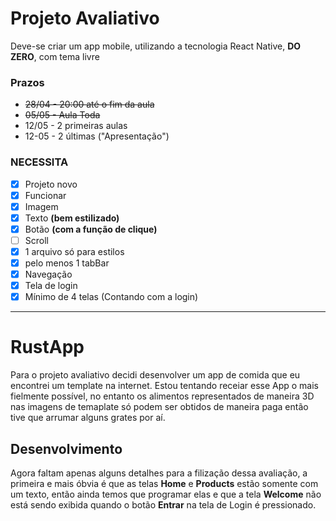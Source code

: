 # Projeto Avaliativo

Deve-se criar um app mobile, utilizando a tecnologia React Native, **DO ZERO**, com tema livre

### Prazos

- ~~28/04 - 20:00 até o fim da aula~~
- ~~05/05 - Aula Toda~~
- 12/05 - 2 primeiras aulas
- 12-05 - 2 últimas ("Apresentação")

### NECESSITA

- [x] Projeto novo
- [x] Funcionar
- [x] Imagem
- [x] Texto **(bem estilizado)**
- [x] Botão **(com a função de clique)**
- [ ] Scroll
- [x] 1 arquivo só para estilos
- [x] pelo menos 1 tabBar
- [x] Navegação
- [x] Tela de login
- [x] Mínimo de 4 telas (Contando com a login)

---

# RustApp

Para o projeto avaliativo decidi desenvolver um app de comida que eu encontrei um template na internet. Estou tentando receiar esse App o mais fielmente possível, no entanto os alimentos representados de maneira 3D nas imagens de temaplate só podem ser obtidos de maneira paga então tive que arrumar alguns grates por aí.

## Desenvolvimento

Agora faltam apenas alguns detalhes para a filização dessa avaliação, a primeira e mais óbvia é que as telas **Home**  e **Products** estão somente com um texto, então ainda temos que programar elas e que a tela **Welcome** não está sendo exibida quando o botão **Entrar** na tela de Login é pressionado.
